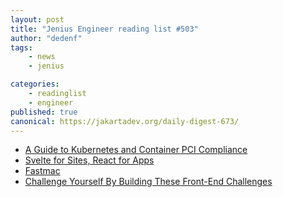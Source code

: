 ```yaml
---
layout: post
title: "Jenius Engineer reading list #503"
author: "dedenf"
tags:
    - news
    - jenius

categories:
    - readinglist
    - engineer
published: true
canonical: https://jakartadev.org/daily-digest-673/
---
```


- [A Guide to Kubernetes and Container PCI Compliance](https://dzone.com/articles/a-guide-to-kubernetes-and-container-pci-compliance)
- [Svelte for Sites, React for Apps](https://dev.to/swyx/svelte-for-sites-react-for-apps-2o8h)
- [Fastmac](https://github.com/fastai/fastmac/)
- [Challenge Yourself By Building These Front-End Challenges](https://medium.com/better-programming/challenge-yourself-by-building-these-front-end-challenges-50a5d15a01d2)

